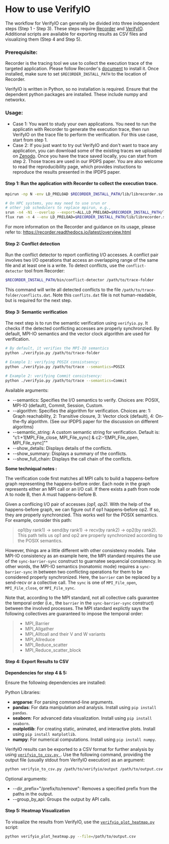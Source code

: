 # How to use VerifyIO

The workflow for VerifyIO can generally be divided into three independent steps (Step 1 - Step 3). These steps require [Recorder](https://github.com/uiuc-hpc/Recorder/tree/dev) and [VerifyIO](https://github.com/uiuc-hpc/Recorder/tree/dev/tools/verifyio).
Additional scripts are available for exporting results as CSV files and visualizing them (Step 4 and Step 5).

### Prerequisite:


Recorder is the tracing tool we use to collect the execution trace of the targeted application. Please follow Recorder's [document](https://recorder.readthedocs.io) to install it. Once installed, make sure to set `$RECORDER_INSTALL_PATH` to the location of Recorder. 

VerifyIO is written in Python, so no installation is required. Ensure that the dependent python packages are installed. These include numpy and networkx.

### Usage:

- Case 1: You want to study your own applications. You need to run the applicatin with Recorder to generate the execution trace, then run VerifyIO on the trace file to perform the verification. For this use case, start from step 1.
- Case 2: If you just want to try out VerifyIO and don't want to trace any application, you can download some of the existing traces we uploaded on [Zenodo](https://doi.org/10.5281/zenodo.14553174). Once you have the trace saved locally, you can start from step 2. Those traces are used in our IPDPS paper. You are also welcome to read the reproducibility page, which provides instuctions to reproduce the results presented in the IPDPS paper.


#### Step 1:  Run the application with Recorder to collect the execution trace.
```bash
mpirun -np N -env LD_PRELOAD $RECORDER_INSTALL_PATH/lib/librecorder.so ./your-app

# On HPC systems, you may need to use srun or
# other job schedulers to replace mpirun, e.g.,
srun -n4 -N1 --overlap --export=ALL,LD_PRELOAD=$RECORDER_INSTALL_PATH/lib/librecorder.so ./your-app
flux run -n 4 --env LD_PRELOAD=$RECORDER_INSTALL_PATH/lib/librecorder.so ./your-app
```
For more information on the Recorder and guidance on its usage, please refer to: https://recorder.readthedocs.io/latest/overview.html

#### Step 2: Conflict detection

Run the conflict detector to report conflicting I/O accesses. A conflict pair involves two I/O operations that access an overlapping range of the same file and at least one is a write.
To detect conflicts, use the `conflict-detector` tool from Recorder:

```bash
$RECORDER_INSTALL_PATH/bin/conflict-detector /path/to/trace-folder
```
This command will write all detected conflicts to the file `/path/to/trace-folder/conflicts.dat`. Note this `conflits.dat` file is not human-readable, but is required for the next step.

#### Step 3: Semantic verification

The next step is to run the semantic verification using `verifyio.py`. It checks if the detected conflicting accesses are properly synchronzied. By default, MPI-IO semantics and the vector clock algorithm are used for verification.


```bash
# By default, it verifies the MPI-IO semantics
python ./verifyio.py /path/to/trace-folder

# Example 1: verifying POSIX consistsency:
python ./verifyio.py /path/to/trace --semantics=POSIX

# Example 2: verifying Commit consistsency:
python ./verifyio.py /path/to/trace --semantics=Commit
```

Available arguments:
* --semantics: Specifies the I/O semantics to verify. Choices are: POSIX, MPI-IO (default), Commit, Session, Custom.
* --algorithm: Specifies the algorithm for verification. Choices are: 1: Graph reachability, 2: Transitive closure, 3: Vector clock (default), 4: On-the-fly algorithm. (See our IPDPS paper for the discussion on different algoritms)
* --semantic_string: A custom semantic string for verification. Default is: "c1:+1[MPI_File_close, MPI_File_sync] & c2:-1[MPI_File_open, MPI_File_sync]""
* --show_details: Displays details of the conflicts.
* --show_summary: Displays a summary of the conflicts.
* --show_full_chain: Displays the call chain of the conflicts.

**Some techniqual notes :**

The verification code first matches all MPI calls to build a happens-before graph representing the happens-before order. Each node in the graph represents either an MPI call or an I/O call. If there exists a path from node A to node B, then A must happens-before B. 

Given a conflicing I/O pair of accesses *(op1, op2)*. With the help of the happens-before graph, we can figure out if op1 happens-before op2. If so, they are properly synchronzied. This works well for the POSIX semantics. For example, consider this path: 
> op1(by rank1) -> send(by rank1) -> recv(by rank2) -> op2(by rank2). 
This path tells us op1 and op2 are properly synchronized according to the POSIX semantics.
   
However, things are a little different with other consistency models. 
Take MPI-IO consistency as an example here, the MPI standard requires the use of the `sync-barrier-sync` construct to guarnatee sequencial consistency. In other words, the MPI-IO semantics (nonatomic mode) requires a `sync-barrier-sync` in between two conflicting operations for them to be considered properly synchronized. Here, the `barrier` can be replaced by a send-recv or a collective call. The `sync` is one of `MPI_File_open`, `MPI_File_close`, or `MPI_File_sync`.

Note that, according to the MPI standard, not all collective calls guarantee the temporal order (i.e., the `barrier` in the `sync-barrier-sync` construct) between the involved processes. The MPI standard explictly says the following collectives are guaranteed to impose the temporal order:
> - MPI_Barrier
> - MPI_Allgather
> - MPI_Alltoall and their V and W variants
> - MPI_Allreduce
> - MPI_Reduce_scatter
> - MPI_Reduce_scatter_block


#### Step 4: Export Results to CSV

**Dependencies for step 4 & 5:**

Ensure the following dependencies are installed:

Python Libraries:

- **argparse**: For parsing command-line arguments.
- **pandas**: For data manipulation and analysis. Install using `pip install pandas`.
- **seaborn**: For advanced data visualization. Install using `pip install seaborn`.
- **matplotlib**: For creating static, animated, and interactive plots. Install using `pip install matplotlib`.
- **numpy**: For numerical computations. Install using `pip install numpy`.

VerifyIO results can be exported to a CSV format for further analysis by using [`verifyio_to_csv.py `](https://github.com/lalilalalalu/verifyio_scripts/blob/main/verifyio_to_csv.py). Use the following command, providing the output file (usually stdout from VerifyIO execution) as an argument:

```bash
python verifyio_to_csv.py /path/to/verifyio/output /path/to/output.csv
```
Optional arguments:
* --dir_prefix="/prefix/to/remove": Removes a specified prefix from the paths in the output.
* --group_by_api: Groups the output by API calls.

#### Step 5: Heatmap Visualization

To visualize the results from VerifyIO, use the [`verifyio_plot_heatmap.py`](https://github.com/lalilalalalu/verifyio_scripts/blob/main/verifyio_plot_violation_heatmap.py) script:

```bash
python verifyio_plot_heatmap.py --file=/path/to/output.csv
```
